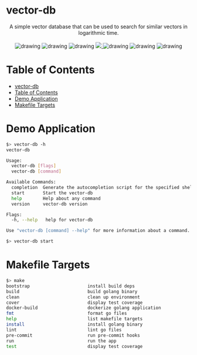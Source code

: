 # vector-db

<div align="center">
A simple vector database that can be used to search for similar vectors in logarithmic time.
<br>
<br>
<img src="https://github.com/tobias-mayer/vector-db/actions/workflows/test.yml/badge.svg" alt="drawing"/>
<img src="https://github.com/tobias-mayer/vector-db/actions/workflows/lint.yml/badge.svg" alt="drawing"/>
<img src="https://pkg.go.dev/badge/github.com/tobias-mayer/vector-db.svg" alt="drawing"/>
<a href="https://codecov.io/gh/tobias-mayer/vector-db" >
<img src="https://codecov.io/gh/tobias-mayer/vector-db/branch/master/graph/badge.svg?token=V3XINHNCKM"/>
</a>
<img src="https://img.shields.io/github/v/release/tobias-mayer/vector-db" alt="drawing"/>
<img src="https://img.shields.io/docker/pulls/tobias-mayer/vector-db" alt="drawing"/>
<img src="https://img.shields.io/github/downloads/tobias-mayer/vector-db/total.svg" alt="drawing"/>
</div>

# Table of Contents
<!--ts-->
- [vector-db](#vector-db)
- [Table of Contents](#table-of-contents)
- [Demo Application](#demo-application)
- [Makefile Targets](#makefile-targets)

<!--te-->

# Demo Application

```sh
$> vector-db -h
vector-db

Usage:
  vector-db [flags]
  vector-db [command]

Available Commands:
  completion  Generate the autocompletion script for the specified shell
  start       Start the vector-db
  help        Help about any command
  version     vector-db version

Flags:
  -h, --help   help for vector-db

Use "vector-db [command] --help" for more information about a command.
```

```sh
$> vector-db start
```

# Makefile Targets
```sh
$> make
bootstrap                      install build deps
build                          build golang binary
clean                          clean up environment
cover                          display test coverage
docker-build                   dockerize golang application
fmt                            format go files
help                           list makefile targets
install                        install golang binary
lint                           lint go files
pre-commit                     run pre-commit hooks
run                            run the app
test                           display test coverage
```
